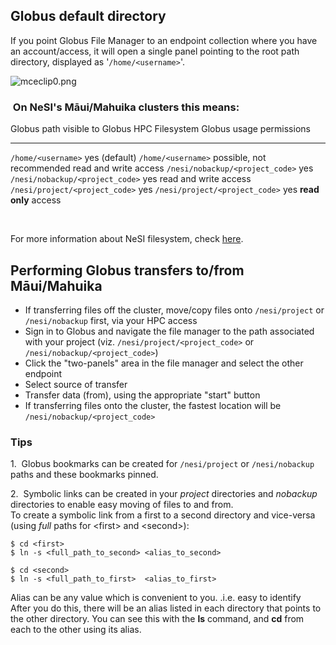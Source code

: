 ## Globus default directory

If you point Globus File Manager to an endpoint collection where you
have an account/access, it will open a single panel pointing to the root
path directory, displayed as \'`/home/<username>`\'.

![mceclip0.png](https://support.nesi.org.nz/hc/article_attachments/4408734639887/mceclip0.png)

###  On NeSI\'s Māui/Mahuika clusters this means:

  Globus path                       visible to Globus   HPC Filesystem                    Globus usage                permissions
  --------------------------------- ------------------- --------------------------------- --------------------------- -----------------------
  `/home/<username>`                yes (default)       `/home/<username>`                possible, not recommended   read and write access
  `/nesi/nobackup/<project_code>`   yes                 `/nesi/nobackup/<project_code>`   yes                         read and write access
  `/nesi/project/<project_code>`    yes                 `/nesi/project/<project_code>`    yes                         **read only** access

 

For more information about NeSI filesystem, check
[here](https://support.nesi.org.nz/hc/en-gb/articles/360000177256-NeSI-File-Systems-and-Quotas).

## Performing Globus transfers to/from Māui/Mahuika

-   If transferring files off the cluster, move/copy files onto
    `/nesi/project` or `/nesi/nobackup` first, via your HPC access
-   Sign in to Globus and navigate the file manager to the path
    associated with your project (viz. `/nesi/project/<project_code>` or
    `/nesi/nobackup/<project_code>`)
-   Click the \"two-panels\" area in the file manager and select the
    other endpoint
-   Select source of transfer
-   Transfer data (from), using the appropriate \"start\" button
-   If transferring files onto the cluster, the fastest location will be
    `/nesi/nobackup/<project_code>`

### Tips

1.  Globus bookmarks can be created for `/nesi/project` or
`/nesi/nobackup` paths and these bookmarks pinned.

2.  Symbolic links can be created in your *project* directories and
*nobackup* directories to enable easy moving of files to and from.\
To create a symbolic link from a first to a second directory and
vice-versa (using *full* paths for \<first\> and \<second\>):

    $ cd <first>
    $ ln -s <full_path_to_second> <alias_to_second>
     
    $ cd <second>
    $ ln -s <full_path_to_first>  <alias_to_first>

Alias can be any value which is convenient to you. .i.e. easy to
identify\
After you do this, there will be an alias listed in each directory that
points to the other directory. You can see this with the **ls** command,
and **cd** from each to the other using its alias.

 

